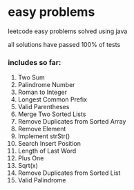 # easy problems
leetcode easy problems solved using java

all solutions have passed 100% of tests
### includes so far:
1. Two Sum
9. Palindrome Number
13. Roman to Integer
14. Longest Common Prefix
20. Valid Parentheses
21. Merge Two Sorted Lists
26. Remove Duplicates from Sorted Array
27. Remove Element
28. Implement strStr()
35. Search Insert Position
58. Length of Last Word
66. Plus One
69. Sqrt(x)
83. Remove Duplicates from Sorted List
125. Valid Palindrome
